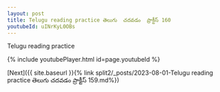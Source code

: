 ```yaml
---
layout: post
title: Telugu reading practice తెలుగు  చదవడం  ప్రాక్టీస్ 160
youtubeId: uINrKyL0OBs
---
```

 
 
Telugu reading practice
 
 
 
 
 


{% include youtubePlayer.html id=page.youtubeId %}
 
[Next]({{ site.baseurl }}{% link  split2/_posts/2023-08-01-Telugu reading practice తెలుగు  చదవడం  ప్రాక్టీస్ 159.md%})
 
